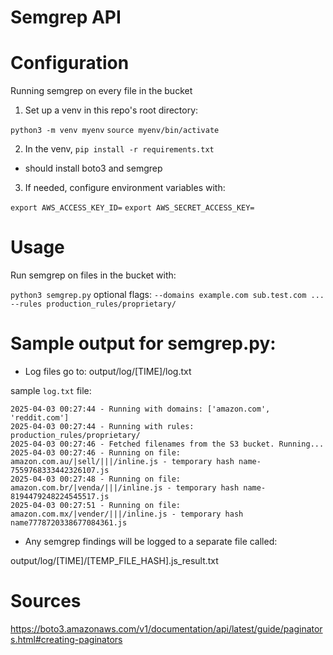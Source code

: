 # Semgrep API

# Configuration

Running semgrep on every file in the bucket

1. Set up a venv in this repo's root directory:

`python3 -m venv myenv`
`source myenv/bin/activate`

2. In the venv, `pip install -r requirements.txt`
- should install boto3 and semgrep

3. If needed, configure environment variables with:

`export AWS_ACCESS_KEY_ID=`
`export AWS_SECRET_ACCESS_KEY=`

# Usage

Run semgrep on files in the bucket with:

`python3 semgrep.py` optional flags: `--domains example.com sub.test.com ...` `--rules production_rules/proprietary/`

# Sample output for semgrep.py:

- Log files go to: output/log/[TIME]/log.txt

sample `log.txt` file:

```
2025-04-03 00:27:44 - Running with domains: ['amazon.com', 'reddit.com']
2025-04-03 00:27:44 - Running with rules: production_rules/proprietary/
2025-04-03 00:27:46 - Fetched filenames from the S3 bucket. Running...
2025-04-03 00:27:46 - Running on file: amazon.com.au/|sell/|||/inline.js - temporary hash name-7559768333442326107.js
2025-04-03 00:27:48 - Running on file: amazon.com.br/|venda/|||/inline.js - temporary hash name-8194479248224545517.js
2025-04-03 00:27:51 - Running on file: amazon.com.mx/|vender/|||/inline.js - temporary hash name7778720338677084361.js
```

- Any semgrep findings will be logged to a separate file called:

output/log/[TIME]/[TEMP_FILE_HASH].js_result.txt



# Sources

https://boto3.amazonaws.com/v1/documentation/api/latest/guide/paginators.html#creating-paginators